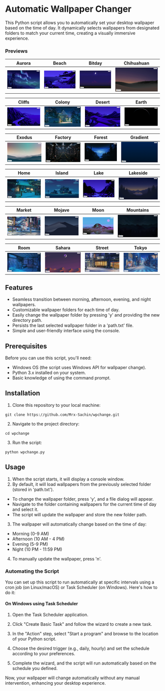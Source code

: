 # Automatic Wallpaper Changer

This Python script allows you to automatically set your desktop wallpaper based on the time of day. It dynamically selects wallpapers from designated folders to match your current time, creating a visually immersive experience.
### Previews

|Aurora|Beach|Bitday|Chihuahuan|
|--|--|--|--|
|![gif](https://raw.githubusercontent.com/adi1090x/files/master/dynamic-wallpaper/aurora.gif)|![gif](https://raw.githubusercontent.com/adi1090x/files/master/dynamic-wallpaper/beach.gif)|![gif](https://raw.githubusercontent.com/adi1090x/files/master/dynamic-wallpaper/bitday.gif)|![gif](https://raw.githubusercontent.com/adi1090x/files/master/dynamic-wallpaper/chihuahuan.gif)|

|Cliffs|Colony|Desert|Earth|
|--|--|--|--|
|![gif](https://raw.githubusercontent.com/adi1090x/files/master/dynamic-wallpaper/cliffs.gif)|![gif](https://raw.githubusercontent.com/adi1090x/files/master/dynamic-wallpaper/colony.gif)|![gif](https://raw.githubusercontent.com/adi1090x/files/master/dynamic-wallpaper/desert.gif)|![gif](https://raw.githubusercontent.com/adi1090x/files/master/dynamic-wallpaper/earth.gif)|

|Exodus|Factory|Forest|Gradient|
|--|--|--|--|
|![gif](https://raw.githubusercontent.com/adi1090x/files/master/dynamic-wallpaper/exodus.gif)|![gif](https://raw.githubusercontent.com/adi1090x/files/master/dynamic-wallpaper/factory.gif)|![gif](https://raw.githubusercontent.com/adi1090x/files/master/dynamic-wallpaper/forest.gif)|![gif](https://raw.githubusercontent.com/adi1090x/files/master/dynamic-wallpaper/gradient.gif)|

|Home|Island|Lake|Lakeside|
|--|--|--|--|
|![gif](https://raw.githubusercontent.com/adi1090x/files/master/dynamic-wallpaper/home.gif)|![gif](https://raw.githubusercontent.com/adi1090x/files/master/dynamic-wallpaper/island.gif)|![gif](https://raw.githubusercontent.com/adi1090x/files/master/dynamic-wallpaper/lake.gif)|![gif](https://raw.githubusercontent.com/adi1090x/files/master/dynamic-wallpaper/lakeside.gif)|

|Market|Mojave|Moon|Mountains|
|--|--|--|--|
|![gif](https://raw.githubusercontent.com/adi1090x/files/master/dynamic-wallpaper/market.gif)|![gif](https://raw.githubusercontent.com/adi1090x/files/master/dynamic-wallpaper/mojave.gif)|![gif](https://raw.githubusercontent.com/adi1090x/files/master/dynamic-wallpaper/moon.gif)|![gif](https://raw.githubusercontent.com/adi1090x/files/master/dynamic-wallpaper/mountains.gif)|

|Room|Sahara|Street|Tokyo|
|--|--|--|--|
|![gif](https://raw.githubusercontent.com/adi1090x/files/master/dynamic-wallpaper/room.gif)|![gif](https://raw.githubusercontent.com/adi1090x/files/master/dynamic-wallpaper/sahara.gif)|![gif](https://raw.githubusercontent.com/adi1090x/files/master/dynamic-wallpaper/street.gif)|![gif](https://raw.githubusercontent.com/adi1090x/files/master/dynamic-wallpaper/tokyo.gif)|


## Features

- Seamless transition between morning, afternoon, evening, and night wallpapers.
- Customizable wallpaper folders for each time of day.
- Easily change the wallpaper folder by pressing 'y' and providing the new directory path.
- Persists the last selected wallpaper folder in a 'path.txt' file.
- Simple and user-friendly interface using the console.

## Prerequisites

Before you can use this script, you'll need:

- Windows OS (the script uses Windows API for wallpaper change).
- Python 3.x installed on your system.
- Basic knowledge of using the command prompt.

## Installation

1. Clone this repository to your local machine:

```
git clone https://github.com/Mrx-Sachin/wpchange.git
```
2. Navigate to the project directory:

```
cd wpchange
```

3. Run the script:
```
python wpchange.py
```



## Usage

1. When the script starts, it will display a console window.
2. By default, it will load wallpapers from the previously selected folder (stored in 'path.txt').

- To change the wallpaper folder, press 'y', and a file dialog will appear.
- Navigate to the folder containing wallpapers for the current time of day and select it.
- The script will update the wallpaper and store the new folder path.

3. The wallpaper will automatically change based on the time of day:

- Morning (0-9 AM)
- Afternoon (10 AM - 4 PM)
- Evening (5-9 PM)
- Night (10 PM - 11:59 PM)

4. To manually update the wallpaper, press 'n'.

### Automating the Script

You can set up this script to run automatically at specific intervals using a cron job (on Linux/macOS) or Task Scheduler (on Windows). Here's how to do it:

#### On Windows using Task Scheduler

1. Open the Task Scheduler application.

2. Click "Create Basic Task" and follow the wizard to create a new task.

3. In the "Action" step, select "Start a program" and browse to the location of your Python script.

4. Choose the desired trigger (e.g., daily, hourly) and set the schedule according to your preferences.

5. Complete the wizard, and the script will run automatically based on the schedule you defined.

Now, your wallpaper will change automatically without any manual intervention, enhancing your desktop experience.

